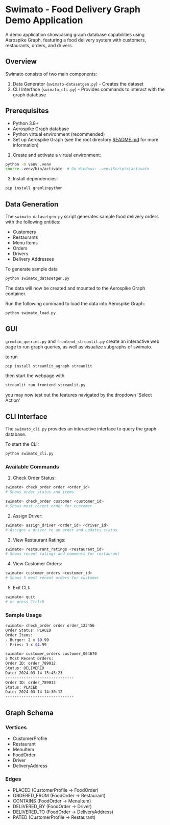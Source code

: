 # Swimato - Food Delivery Graph Demo Application

A demo application showcasing graph database capabilities using Aerospike Graph, featuring a food delivery system with
customers, restaurants, orders, and drivers.

## Overview

Swimato consists of two main components:

1. Data Generator (`swimato-datasetgen.py`) - Creates the dataset
2. CLI Interface (`swimato_cli.py`) - Provides commands to interact with the graph database

## Prerequisites

- Python 3.8+
- Aerospike Graph database
- Python virtual environment (recommended)
- Set up Aerospike Graph (see the root directory [README.md](../../../README.md) for more information)


1. Create and activate a virtual environment:

```bash
python -m venv .venv
source .venv/bin/activate  # On Windows: .venv\Scripts\activate
```

3. Install dependencies:

```bash
pip install gremlinpython
```

## Data Generation

The `swimato_datasetgen.py` script generates sample food delivery orders with the following entities:

- Customers
- Restaurants
- Menu Items
- Orders
- Drivers
- Delivery Addresses

To generate sample data

```bash
python swimato_datasetgen.py
```

The data will now be created and mounted to the Aerospike Graph container.

Run the following command to load the data into Aerospike Graph:

```bash
python swimato_load.py
```

## GUI

`gremlin_queries.py` and `frontend_streamlit.py` create an interactive web page
to run graph queries, as well as visualize subgraphs of swimato.

to run

```bash
pip install streamlit_agraph streamlit
```

then start the webpage with

```bash
streamlit run frontend_streamlit.py
```

you may now test out the features navigated by the dropdown 'Select Action'

## CLI Interface

The `swimato_cli.py` provides an interactive interface to query the graph database.

To start the CLI:

```bash
python swimato_cli.py
```

### Available Commands

1. Check Order Status:

```bash
swimato> check_order order <order_id>
# Shows order status and items

swimato> check_order customer <customer_id>
# Shows most recent order for customer
```

2. Assign Driver:

```bash
swimato> assign_driver <order_id> <driver_id>
# Assigns a driver to an order and updates status
```

3. View Restaurant Ratings:

```bash
swimato> restaurant_ratings <restaurant_id>
# Shows recent ratings and comments for restaurant
```

4. View Customer Orders:

```bash
swimato> customer_orders <customer_id>
# Shows 5 most recent orders for customer
```

5. Exit CLI:

```bash
swimato> quit
# or press Ctrl+D
```

### Sample Usage

```bash
swimato> check_order order order_123456
Order Status: PLACED
Order Items:
- Burger: 2 x $9.99
- Fries: 1 x $4.99

swimato> customer_orders customer_004670
5 Most Recent Orders:
Order ID: order_789012
Status: DELIVERED
Date: 2024-03-14 15:45:23
------------------------------
Order ID: order_789013
Status: PLACED
Date: 2024-03-14 14:30:12
------------------------------
```

## Graph Schema

### Vertices

- CustomerProfile
- Restaurant
- MenuItem
- FoodOrder
- Driver
- DeliveryAddress

### Edges

- PLACED (CustomerProfile → FoodOrder)
- ORDERED_FROM (FoodOrder → Restaurant)
- CONTAINS (FoodOrder → MenuItem)
- DELIVERED_BY (FoodOrder → Driver)
- DELIVERED_TO (FoodOrder → DeliveryAddress)
- RATED (CustomerProfile → Restaurant)



